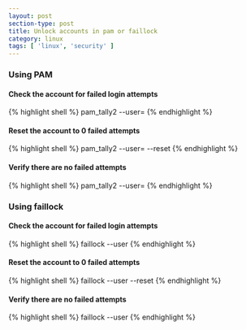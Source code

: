 ```yaml
---
layout: post
section-type: post
title: Unlock accounts in pam or faillock
category: linux
tags: [ 'linux', 'security' ]
---
```


### Using PAM  

#### Check the account for failed login attempts
{% highlight shell %}
pam_tally2 --user=<user>
{% endhighlight %}

#### Reset the account to 0 failed attempts
{% highlight shell %}
pam_tally2 --user=<user> --reset
{% endhighlight %}

#### Verify there are no failed attempts

{% highlight shell %}
pam_tally2 --user=<user>
{% endhighlight %}
<br>
### Using faillock

#### Check the account for failed login attempts
{% highlight shell %}
faillock --user <user name>
{% endhighlight %}

#### Reset the account to 0 failed attempts
{% highlight shell %}
faillock --user <user name> --reset
{% endhighlight %}

#### Verify there are no failed attempts

{% highlight shell %}
faillock --user <user name>
{% endhighlight %}
<br>
